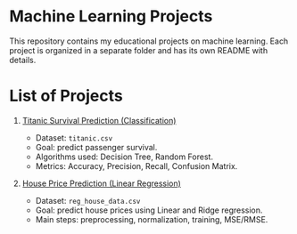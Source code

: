 # Machine Learning Projects
This repository contains my educational projects on machine learning.
Each project is organized in a separate folder and has its own README with details.

# List of Projects
1. [Titanic Survival Prediction (Classification)](./Seminar1/README.md)
   - Dataset: `titanic.csv`
   - Goal: predict passenger survival.
   - Algorithms used: Decision Tree, Random Forest.
   - Metrics: Accuracy, Precision, Recall, Confusion Matrix.

2. [House Price Prediction (Linear Regression)](./Seminar2/README.md)
   - Dataset: `reg_house_data.csv`
   - Goal: predict house prices using Linear and Ridge regression.
   - Main steps: preprocessing, normalization, training, MSE/RMSE.

